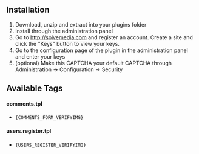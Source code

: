 
## Installation

1. Download, unzip and extract into your plugins folder
2. Install through the administration panel
3. Go to http://solvemedia.com and register an account. Create a site and click the "Keys" button to view your keys.
4. Go to the configuration page of the plugin in the administration panel and enter your keys
5. (optional) Make this CAPTCHA your default CAPTCHA through Administration -> Configuration -> Security

## Available Tags

#### comments.tpl

- `{COMMENTS_FORM_VERIFYIMG}`

#### users.register.tpl

- `{USERS_REGISTER_VERIFYIMG}`